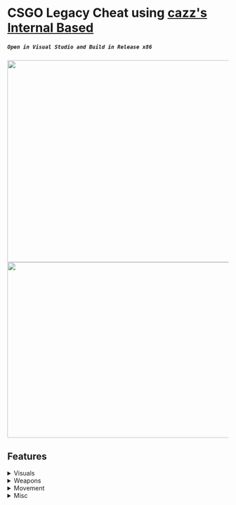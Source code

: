 # CSGO Legacy Cheat using [cazz's Internal Based](https://github.com/cazzwastaken/based)



##### ```Open in Visual Studio and Build in Release x86```

<center><img align="center" src="https://i.imgur.com/dH1JuyA.png" width="708" height="460"></center>
<center><img align="center" src="https://i.imgur.com/OYWqM11.jpg" width="708" height="400"></center>

## Features
<details>
<summary>Visuals</summary>
  <details>
  <summary>Chams</summary>
  <h5>- Hidden Colour</h5>
  <h5>- Visible Colour</h5>
  <h5>- Alpha Value</h5>
  </details>

  <details>
  <summary>ESP</summary>
  <h5>- Box Colour</h5>
  <h5>- Snaplines</h5>
  <h5>- Draw Snaplines From</h5>
  <h5>- Health, Distance Text</h5>
  <h5>- Health, Armour Bar</h5>
  <h5>- Box Style: Rectangle Outline | Corners</h5>
  <h5>- Corner Size</h5>
  </details>

  <details>
  <summary>Bone ESP</summary>
  <h5>- Bone Colour</h5>
  </details>

  <details>
  <summary>Wire Frame</summary>
  <h5>- Wire Frame Colour</h5>
  <h5>- Rainbow :O</h5>
  </details>

  <details>
  <summary>Glow</summary>
  <h5>- Team Colour</h5>
  <h5>- Enemy Colour</h5>
  </details>
  
</details>

<details>
<summary>Weapons</summary>
  <h5>Triggerbot</h5>
  <details>  
  <summary>Aimbot</summary>
  <h5>- FOV</h5>
  <h5>- FOV Circle</h5>
  <h5>- Target: Head, Chest, Hands, etc..</h5>
  <h5>- Distance</h5>
  </details>
  
</details>

<details>
<summary>Movement</summary>
  <h5>Bunnyhop</h5>
</details>

<details>
<summary>Misc</summary>
  <h5>FOV Changer</h5>
</details>
